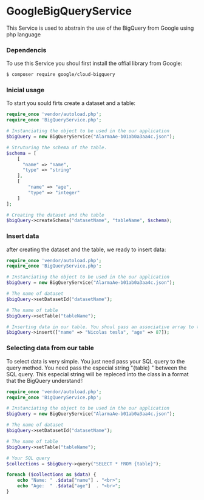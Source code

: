 # GoogleBigQueryService
This Service is used to abstrain the use of the BigQuery from Google using php language

### Dependencis
To use this Service you shoul first install the offial library from Google:

```sh
$ composer require google/cloud-bigquery
```

### Inicial usage
To start you sould firts create a dataset and a table:

```php
require_once 'vendor/autoload.php';
require_once 'BigQueryService.php';

# Instanciating the object to be used in the our application
$bigQuery = new BigQueryService("AlarmaAe-b01ab0a3aa4c.json");

# Struturing the schema of the table. 
$schema = [
	[
	  "name" => "name",
	  "type" => "string"
	],
	[
	    "name" => "age",
	    "type" => "integer"
	]
];

# Creating the dataset and the table
$bigQuery->createSchema("datasetName", "tableName", $schema);
```

### Insert data
after creating the dataset and the table, we ready to insert data:

```php
require_once 'vendor/autoload.php';
require_once 'BigQueryService.php';

# Instanciating the object to be used in the our application
$bigQuery = new BigQueryService("AlarmaAe-b01ab0a3aa4c.json");

# The name of dataset
$bigQuery->setDatasetId("datasetName");

# The name of table
$bigQuery->setTable("tableName");

# Inserting data in our table. You shoul pass an associative array to the insert method
$bigQuery->insert(["name" => "Nicolas tesla", "age" => 87]);
```

### Selecting data from our table
To select data is very simple. You just need pass your SQL query to the query method. You need pass the  especial string "{table} "
between the SQL query. This especial string  will be repleced into the class in a format that the BigQuery understand!:

```php
require_once 'vendor/autoload.php';
require_once 'BigQueryService.php';

# Instanciating the object to be used in the our application
$bigQuery = new BigQueryService("AlarmaAe-b01ab0a3aa4c.json");

# The name of dataset
$bigQuery->setDatasetId("datasetName");

# The name of table
$bigQuery->setTable("tableName");

# Your SQL query
$collections = $bigQuery->query("SELECT * FROM {table}");

foreach ($collections as $data) {
    echo "Name: " .$data["name"] . "<br>";
    echo "Age:  " .$data["age"]  . "<br>";
}

```
